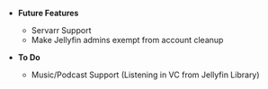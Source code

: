 - **Future Features**

    - Servarr Support
    - Make Jellyfin admins exempt from account cleanup

- **To Do**

    - Music/Podcast Support (Listening in VC from Jellyfin Library)
